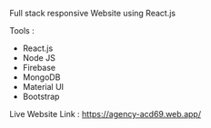 Full stack responsive Website using React.js

Tools : 
- React.js 
- Node JS 
- Firebase 
- MongoDB 
- Material UI
- Bootstrap 


Live Website Link : https://agency-acd69.web.app/
